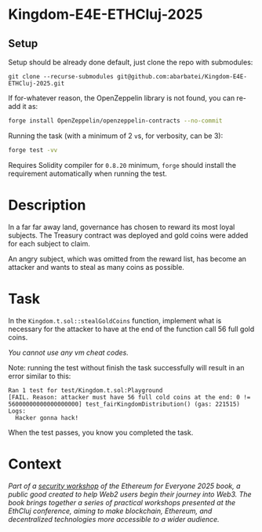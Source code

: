 # Kingdom-E4E-ETHCluj-2025

## Setup

Setup should be already done default, just clone the repo with submodules:

```
git clone --recurse-submodules git@github.com:abarbatei/Kingdom-E4E-ETHCluj-2025.git
```

If for-whatever reason, the OpenZeppelin library is not found, you can re-add it as:

```sh
forge install OpenZeppelin/openzeppelin-contracts --no-commit
```

Running the task (with a minimum of 2 `v`s, for verbosity, can be 3):

```sh
forge test -vv
```

Requires Solidity compiler for `0.8.20` minimum, `forge` should install the requirement automatically when running the test.

# Description

In a far far away land, governance has chosen to reward its most loyal subjects. The Treasury contract was deployed and gold coins were added for each subject to claim. 

An angry subject, which was omitted from the reward list, has become an attacker and wants to steal as many coins as possible.

# Task

In the `Kingdom.t.sol::stealGoldCoins` function, implement what is necessary for the attacker to have at the end of the function call 56 full gold coins.

_You cannot use any vm cheat codes._

Note: running the test without finish the task successfully will result in an error similar to this:

```
Ran 1 test for test/Kingdom.t.sol:Playground
[FAIL. Reason: attacker must have 56 full cold coins at the end: 0 != 56000000000000000000] test_fairKingdomDistribution() (gas: 221515)
Logs:
  Hacker gonna hack!
```

When the test passes, you know you completed the task.

# Context

*Part of a [security workshop](https://github.com/ethcluj/Ethereum-for-Everyone-ETHCluj-2025-Book/blob/main/en/08-security-audits.md) of the Ethereum for Everyone 2025 book, a public good created to help Web2 users begin their journey into Web3. The book brings together a series of practical workshops presented at the EthCluj conference, aiming to make blockchain, Ethereum, and decentralized technologies more accessible to a wider audience.*
